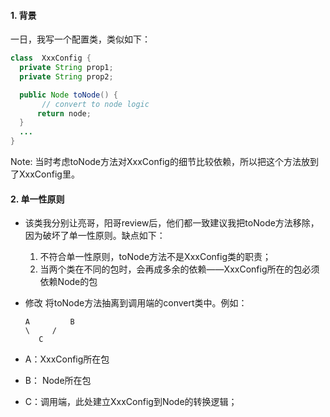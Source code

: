 <!-- date: 2019.12.30 16:37 -->
#### 1. 背景

一日，我写一个配置类，类似如下：

```java
class  XxxConfig {
  private String prop1;
  private String prop2;

  public Node toNode() {
       // convert to node logic 
      return node;
  }
  ...
}
```

Note: 当时考虑toNode方法对XxxConfig的细节比较依赖，所以把这个方法放到了XxxConfig里。

#### 2. 单一性原则

* 该类我分别让亮哥，阳哥review后，他们都一致建议我把toNode方法移除，因为破坏了单一性原则。缺点如下：
  
    1. 不符合单一性原则，toNode方法不是XxxConfig类的职责；
    2. 当两个类在不同的包时，会再成多余的依赖——XxxConfig所在的包必须依赖Node的包

* 修改
  将toNode方法抽离到调用端的convert类中。例如：
  ```
  A         B
  \     /
     C

* A：XxxConfig所在包

* B： Node所在包

* C：调用端，此处建立XxxConfig到Node的转换逻辑；
  ```